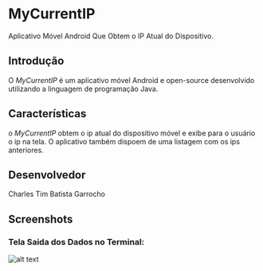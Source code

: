MyCurrentIP
===========
Aplicativo Móvel Android Que Obtem o IP Atual do Dispositivo.

## Introdução #
O _MyCurrentIP_ é um aplicativo móvel Android e open-source desenvolvido utilizando a linguagem de programação Java.

## Características #
o _MyCurrentIP_ obtem o ip atual do dispositivo móvel e exibe para o usuário o ip na tela. O aplicativo também dispoem de uma listagem com os ips anteriores.

## Desenvolvedor #
Charles Tim Batista Garrocho

## Screenshots #
### Tela Saida dos Dados no Terminal:

![alt text](https://raw.github.com/CharlesGarrocho/MyCurrentIP/master/samples/tela_saida_dados.png "Tela Saida dos Dados no Terminal")
